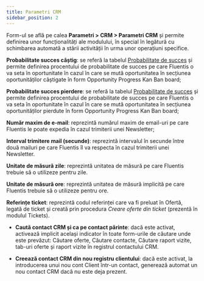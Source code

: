 ```yaml
---
title: Parametri CRM
sidebar_position: 2
---
```


Form-ul se află pe calea **Parametri > CRM > Parametri CRM** și permite definirea unor funcționalități ale modulului, în special în legătură cu schimbarea automată a stării activității în urma unor operațiuni specifice.

**Probabilitate succes câștig**: se referă la tabelul [Probabilitate de succes](/docs/configurations/tables/crm/opportunities/probability-progress) și permite definirea procentului de probabilitate de succes pe care Fluentis o va seta în oportunitate în cazul în care se mută oportunitatea în secțiunea oportunităților câștigate în form Opportunity Progress Kan Ban board;

**Probabilitate succes pierdere**: se referă la tabelul [Probabilitate de succes](/docs/configurations/tables/crm/opportunities/probability-progress) și permite definirea procentului de probabilitate de succes pe care Fluentis o va seta în oportunitate în cazul în care se mută oportunitatea în secțiunea oportunităților pierdute în form Opportunity Progress Kan Ban board;

**Număr maxim de e-mail**: reprezintă numărul maxim de email-uri pe care Fluentis le poate expedia în cazul trimiterii unei Newsletter;

**Interval trimitere mail (secunde)**: reprezintă intervalul în secunde între două mailuri pe care Fluentis îl va respecta în cazul trimiterii unei Newsletter.

**Unitate de măsură zile**: reprezintă unitatea de măsură pe care Fluentis trebuie să o utilizeze pentru zile.

**Unitate de măsură ore**: reprezintă unitatea de măsură implicită pe care Fluentis trebuie să o utilizeze pentru ore.

**Referințe ticket**: reprezintă codul referinței care va fi preluat în Ofertă, legată de ticket și creată prin procedura *Creare oferte din ticket* (prezentă în modulul Tickets).

- **Caută contact CRM și ca pe contact părinte**: dacă este activat, activează implicit același indicator în toate form-urile de căutare unde este prevăzut: Căutare oferte, Căutare contacte, Căutare raport vizite, tab-uri oferte și raport vizite în registrul contactului CRM.

- **Creează contact CRM din nou registru clientului**: dacă este activat, la introducerea unui nou cont Client într-un contact, generează automat un nou contact CRM dacă nu este deja prezent.